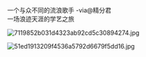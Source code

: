 一个与众不同的流浪歌手 -via@精分君   
一场浪迹天涯的学艺之旅

![7119852b031d4323ab92cd5c30894274.jpg](https://wxlzmt.github.io/cdn1/ext/qw/groups/30020/7119852b031d4323ab92cd5c30894274.jpg)

![51ed1913209f4536a5792d6679f5dd16.jpg](https://wxlzmt.github.io/cdn1/ext/qw/groups/30020/51ed1913209f4536a5792d6679f5dd16.jpg)
